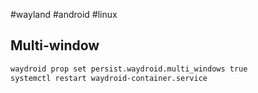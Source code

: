 #wayland #android #linux

## Multi-window
```sh
waydroid prop set persist.waydroid.multi_windows true
systemctl restart waydroid-container.service
```
